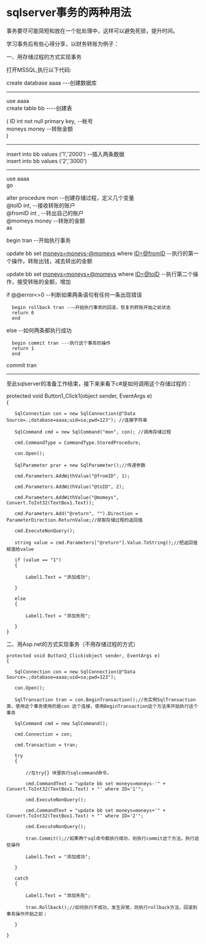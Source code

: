 # sqlserver事务的两种用法

事务要尽可能简短和放在一个批处理中，这样可以避免死锁，提升时间。

学习事务后有些心得分享，以财务转账为例子：

一、用存储过程的方式实现事务

打开MSSQL,执行以下代码:

create database aaaa  ---创建数据库

---

use aaaa  
create table bb     ----创建表

( ID int not null primary key,  --帐号  
  moneys money    --转账金额  
 )

---

  insert into bb values ('1','2000') --插入两条数据  
  insert into bb values ('2','3000')

---

use aaaa  
go

alter procedure mon  --创建存储过程，定义几个变量  
@toID int,    --接收转账的账户  
@fromID int , --转出自己的账户  
@momeys money --转账的金额  
as

begin tran --开始执行事务

   update bb set [moneys=moneys-@momeys](mailto:moneys=moneys-@momeys) where [ID=@fromID](mailto:ID=@fromID) --执行的第一个操作，转账出钱，减去转出的金额

   update bb set [moneys=moneys+@momeys](mailto:moneys=moneys+@momeys) where [ID=@toID](mailto:ID=@toID) --执行第二个操作，接受转账的金额，增加

   if @@error<>0 --判断如果两条语句有任何一条出现错误

      begin rollback tran --–开始执行事务的回滚，恢复的转账开始之前状态  
      return 0  
      end

   else   --如何两条都执行成功

      begin commit tran ---执行这个事务的操作  
      return 1  
      end  
commit tran

---

至此sqlserver的准备工作结束，接下来来看下c#是如何调用这个存储过程的：

 protected void Button1_Click1(object sender, EventArgs e)  
    {

       SqlConnection con = new SqlConnection(@"Data Source=.;database=aaaa;uid=sa;pwd=123"); //连接字符串

       SqlCommand cmd = new SqlCommand("mon", con); //调用存储过程

       cmd.CommandType = CommandType.StoredProcedure;

       con.Open();

       SqlParameter prar = new SqlParameter();//传递参数

       cmd.Parameters.AddWithValue("@fromID", 1);

       cmd.Parameters.AddWithValue("@toID", 2);

       cmd.Parameters.AddWithValue("@momeys", Convert.ToInt32(TextBox1.Text));

       cmd.Parameters.Add("@return", "").Direction = ParameterDirection.ReturnValue;//获取存储过程的返回值

       cmd.ExecuteNonQuery();

       string value = cmd.Parameters["@return"].Value.ToString();//把返回值赋值给value

       if (value == "1")  
       {

           Label1.Text = "添加成功";

       }

       else  
       {

           Label1.Text = "添加失败";

       }  
    }

二、用Asp.net的方式实现事务（不用存储过程的方式）

    protected void Button2_Click(object sender, EventArgs e)  
    {

       SqlConnection con = new SqlConnection(@"Data Source=.;database=aaaa;uid=sa;pwd=123");

       con.Open();

       SqlTransaction tran = con.BeginTransaction();//先实例SqlTransaction类，使用这个事务使用的是con 这个连接，使用BeginTransaction这个方法来开始执行这个事务

       SqlCommand cmd = new SqlCommand();

       cmd.Connection = con;

       cmd.Transaction = tran;

       try  
       {

           //在try{} 块里执行sqlcommand命令，

           cmd.CommandText = "update bb set moneys=moneys-'" + Convert.ToInt32(TextBox1.Text) + "' where ID='1'";

           cmd.ExecuteNonQuery();

           cmd.CommandText = "update bb set moneys=moneys+'" + Convert.ToInt32(TextBox1.Text) + "' where ID='2'";

           cmd.ExecuteNonQuery();

           tran.Commit();//如果两个sql命令都执行成功，则执行commit这个方法，执行这些操作

           Label1.Text = "添加成功";

       }

       catch  
       {

           Label1.Text = "添加失败";

           tran.Rollback();//如何执行不成功，发生异常，则执行rollback方法，回滚到事务操作开始之前；

       }

    }
